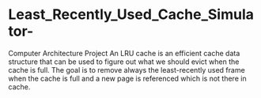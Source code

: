 # Least_Recently_Used_Cache_Simulator-
Computer Architecture Project
An LRU cache is an efficient cache data structure that can be used to figure out what we should evict when the cache is full.  The goal is to remove always the least-recently used frame when the cache is full and a new page is referenced which is not there in cache.
